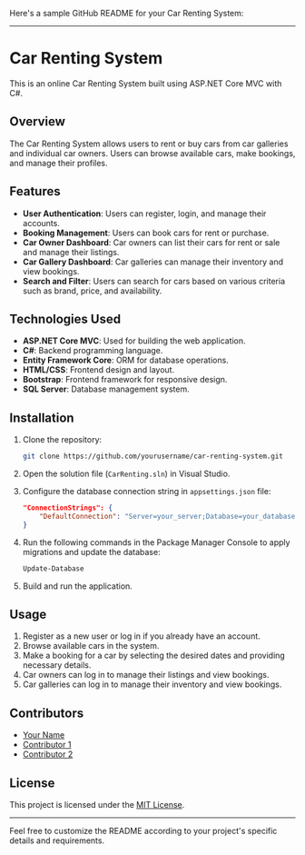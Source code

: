 Here's a sample GitHub README for your Car Renting System:

---

# Car Renting System

This is an online Car Renting System built using ASP.NET Core MVC with C#.

## Overview

The Car Renting System allows users to rent or buy cars from car galleries and individual car owners. Users can browse available cars, make bookings, and manage their profiles.

## Features

- **User Authentication**: Users can register, login, and manage their accounts.
- **Booking Management**: Users can book cars for rent or purchase.
- **Car Owner Dashboard**: Car owners can list their cars for rent or sale and manage their listings.
- **Car Gallery Dashboard**: Car galleries can manage their inventory and view bookings.
- **Search and Filter**: Users can search for cars based on various criteria such as brand, price, and availability.

## Technologies Used

- **ASP.NET Core MVC**: Used for building the web application.
- **C#**: Backend programming language.
- **Entity Framework Core**: ORM for database operations.
- **HTML/CSS**: Frontend design and layout.
- **Bootstrap**: Frontend framework for responsive design.
- **SQL Server**: Database management system.

## Installation

1. Clone the repository:

   ```bash
   git clone https://github.com/yourusername/car-renting-system.git
   ```

2. Open the solution file (`CarRenting.sln`) in Visual Studio.

3. Configure the database connection string in `appsettings.json` file:

   ```json
   "ConnectionStrings": {
       "DefaultConnection": "Server=your_server;Database=your_database;Trusted_Connection=True;MultipleActiveResultSets=true"
   }
   ```

4. Run the following commands in the Package Manager Console to apply migrations and update the database:

   ```bash
   Update-Database
   ```

5. Build and run the application.

## Usage

1. Register as a new user or log in if you already have an account.
2. Browse available cars in the system.
3. Make a booking for a car by selecting the desired dates and providing necessary details.
4. Car owners can log in to manage their listings and view bookings.
5. Car galleries can log in to manage their inventory and view bookings.

## Contributors

- [Your Name](https://github.com/yourusername)
- [Contributor 1](https://github.com/contributor1)
- [Contributor 2](https://github.com/contributor2)

## License

This project is licensed under the [MIT License](LICENSE).

---

Feel free to customize the README according to your project's specific details and requirements.
